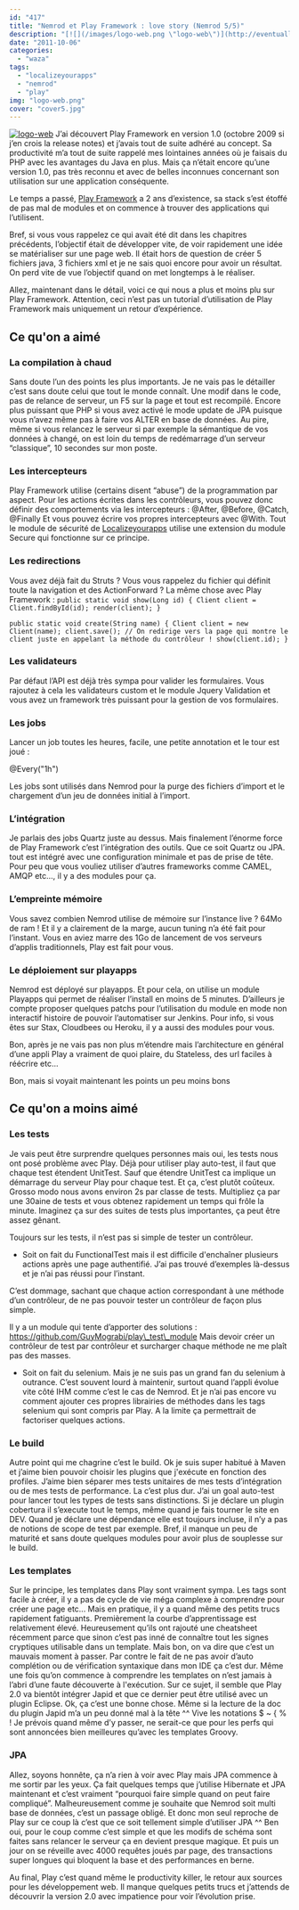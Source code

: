 ```yaml
---
id: "417"
title: "Nemrod et Play Framework : love story (Nemrod 5/5)"
description: "[![](/images/logo-web.png \"logo-web\")](http://eventuallycoding.com/wp-content/uploads/2011/10/logo-web.png) J’ai découvert Play Framework en version 1..."
date: "2011-10-06"
categories: 
  - "waza"
tags: 
  - "localizeyourapps"
  - "nemrod"
  - "play"
img: "logo-web.png"
cover: "cover5.jpg"
---
```


[![](/images/logo-web.png "logo-web")](http://eventuallycoding.com/wp-content/uploads/2011/10/logo-web.png) J’ai découvert Play Framework en version 1.0 (octobre 2009 si j’en crois la release notes) et j’avais tout de suite adhéré au concept. Sa productivité m’a tout de suite rappelé mes lointaines années où je faisais du PHP avec les avantages du Java en plus. Mais ça n’était encore qu’une version 1.0, pas très reconnu et avec de belles inconnues concernant son utilisation sur une application conséquente.

Le temps a passé, [Play Framework](http://www.playframework.org/) a 2 ans d’existence, sa stack s’est étoffé de pas mal de modules et on commence à trouver des applications qui l’utilisent.

Bref, si vous vous rappelez ce qui avait été dit dans les chapitres précédents, l’objectif était de développer vite, de voir rapidement une idée se matérialiser sur une page web. Il était hors de question de créer 5 fichiers java, 3 fichiers xml et je ne sais quoi encore pour avoir un résultat. On perd vite de vue l’objectif quand on met longtemps à le réaliser.

Allez, maintenant dans le détail, voici ce qui nous a plus et moins plu sur Play Framework. Attention, ceci n’est pas un tutorial d’utilisation de Play Framework mais uniquement un retour d’expérience.

## Ce qu'on a aimé

### La compilation à chaud

Sans doute l’un des points les plus importants. Je ne vais pas le détailler c’est sans doute celui que tout le monde connaît. Une modif dans le code, pas de relance de serveur, un F5 sur la page et tout est recompilé. Encore plus puissant que PHP si vous avez activé le mode update de JPA puisque vous n’avez même pas à faire vos ALTER en base de données. Au pire, même si vous relancez le serveur si par exemple la sémantique de vos données à changé, on est loin du temps de redémarrage d’un serveur “classique”, 10 secondes sur mon poste.

### Les intercepteurs

Play Framework utilise (certains disent “abuse”) de la programmation par aspect. Pour les actions écrites dans les contrôleurs, vous pouvez donc définir des comportements via les intercepteurs : @After, @Before, @Catch, @Finally Et vous pouvez écrire vos propres intercepteurs avec @With. Tout le module de sécurité de [Localizeyourapps](http://www.localizeyourapps.com) utilise une extension du module Secure qui fonctionne sur ce principe.

### Les redirections

Vous avez déjà fait du Struts ? Vous vous rappelez du fichier qui définit toute la navigation et des ActionForward ? La même chose avec Play Framework : `public static void show(Long id) { Client client = Client.findById(id); render(client); }`

`public static void create(String name) { Client client = new Client(name); client.save(); // On redirige vers la page qui montre le client juste en appelant la méthode du contrôleur ! show(client.id); }`

### Les validateurs

Par défaut l’API est déjà très sympa pour valider les formulaires. Vous rajoutez à cela les validateurs custom et le module Jquery Validation et vous avez un framework très puissant pour la gestion de vos formulaires.

### Les jobs

Lancer un job toutes les heures, facile, une petite annotation et le tour est joué :

@Every("1h")

Les jobs sont utilisés dans Nemrod pour la purge des fichiers d’import et le chargement d’un jeu de données initial à l’import.

### L’intégration

Je parlais des jobs Quartz juste au dessus. Mais finalement l’énorme force de Play Framework c’est l’intégration des outils. Que ce soit Quartz ou JPA. tout est intégré avec une configuration minimale et pas de prise de tête. Pour peu que vous vouliez utiliser d’autres frameworks comme CAMEL, AMQP etc..., il y a des modules pour ça.

### L’empreinte mémoire

Vous savez combien Nemrod utilise de mémoire sur l’instance live ? 64Mo de ram ! Et il y a clairement de la marge, aucun tuning n’a été fait pour l’instant. Vous en aviez marre des 1Go de lancement de vos serveurs d’applis traditionnels, Play est fait pour vous.

### Le déploiement sur playapps

Nemrod est déployé sur playapps. Et pour cela, on utilise un module Playapps qui permet de réaliser l’install en moins de 5 minutes. D’ailleurs je compte proposer quelques patchs pour l’utilisation du module en mode non interactif histoire de pouvoir l’automatiser sur Jenkins. Pour info, si vous êtes sur Stax, Cloudbees ou Heroku, il y a aussi des modules pour vous.

Bon, après je ne vais pas non plus m’étendre mais l’architecture en général d’une appli Play a vraiment de quoi plaire, du Stateless, des url faciles à réécrire etc...

Bon, mais si voyait maintenant les points un peu moins bons

## Ce qu'on a moins aimé

### Les tests

Je vais peut être surprendre quelques personnes mais oui, les tests nous ont posé problème avec Play. Déjà pour utiliser play auto-test, il faut que chaque test étendent UnitTest. Sauf que étendre UnitTest ca implique un démarrage du serveur Play pour chaque test. Et ça, c’est plutôt coûteux. Grosso modo nous avons environ 2s par classe de tests. Multipliez ça par une 30aine de tests et vous obtenez rapidement un temps qui frôle la minute. Imaginez ça sur des suites de tests plus importantes, ça peut être assez gênant.

Toujours sur les tests, il n’est pas si simple de tester un contrôleur.

- Soit on fait du FunctionalTest mais il est difficile d'enchaîner plusieurs actions après une page authentifié. J’ai pas trouvé d’exemples là-dessus et je n’ai pas réussi pour l’instant.

C’est dommage, sachant que chaque action correspondant à une méthode d’un contrôleur, de ne pas pouvoir tester un contrôleur de façon plus simple.

Il y a un module qui tente d’apporter des solutions : https://github.com/GuyMograbi/play\_test\_module Mais devoir créer un contrôleur de test par contrôleur et surcharger chaque méthode ne me plaît pas des masses.

- Soit on fait du selenium. Mais je ne suis pas un grand fan du selenium à outrance. C’est souvent lourd à maintenir, surtout quand l’appli évolue vite côté IHM comme c’est le cas de Nemrod. Et je n’ai pas encore vu comment ajouter ces propres librairies de méthodes dans les tags selenium qui sont compris par Play. A la limite ça permettrait de factoriser quelques actions.

### Le build

Autre point qui me chagrine c’est le build. Ok je suis super habitué à Maven et j’aime bien pouvoir choisir les plugins que j'exécute en fonction des profiles. J’aime bien séparer mes tests unitaires de mes tests d’intégration ou de mes tests de performance. La c’est plus dur. J’ai un goal auto-test pour lancer tout les types de tests sans distinctions. Si je déclare un plugin cobertura il s’execute tout le temps, même quand je fais tourner le site en DEV. Quand je déclare une dépendance elle est toujours incluse, il n’y a pas de notions de scope de test par exemple. Bref, il manque un peu de maturité et sans doute quelques modules pour avoir plus de souplesse sur le build.

### Les templates

Sur le principe, les templates dans Play sont vraiment sympa. Les tags sont facile à créer, il y a pas de cycle de vie méga complexe à comprendre pour créer une page etc... Mais en pratique, il y a quand même des petits trucs rapidement fatiguants. Premièrement la courbe d’apprentissage est relativement élevé. Heureusement qu’ils ont rajouté une cheatsheet récemment parce que sinon c’est pas inné de connaître tout les signes cryptiques utilisable dans un template. Mais bon, on va dire que c’est un mauvais moment à passer. Par contre le fait de ne pas avoir d’auto complétion ou de vérification syntaxique dans mon IDE ça c’est dur. Même une fois qu’on commence à comprendre les templates on n’est jamais à l’abri d’une faute découverte à l'exécution. Sur ce sujet, il semble que Play 2.0 va bientôt intégrer Japid et que ce dernier peut être utilisé avec un plugin Eclipse. Ok, ça c’est une bonne chose. Même si la lecture de la doc du plugin Japid m’a un peu donné mal à la tête ^^ Vive les notations $ ~ { % ! Je prévois quand même d’y passer, ne serait-ce que pour les perfs qui sont annoncées bien meilleures qu’avec les templates Groovy.

### JPA

Allez, soyons honnête, ça n’a rien à voir avec Play mais JPA commence à me sortir par les yeux. Ça fait quelques temps que j’utilise Hibernate et JPA maintenant et c’est vraiment “pourquoi faire simple quand on peut faire compliqué”. Malheureusement comme je souhaite que Nemrod soit multi base de données, c’est un passage obligé. Et donc mon seul reproche de Play sur ce coup là c’est que ce soit tellement simple d’utiliser JPA ^^ Ben oui, pour le coup comme c’est simple et que les modifs de schéma sont faites sans relancer le serveur ça en devient presque magique. Et puis un jour on se réveille avec 4000 requêtes joués par page, des transactions super longues qui bloquent la base et des performances en berne.

Au final, Play c’est quand même le productivity killer, le retour aux sources pour les développement web. Il manque quelques petits trucs et j’attends de découvrir la version 2.0 avec impatience pour voir l’évolution prise.
